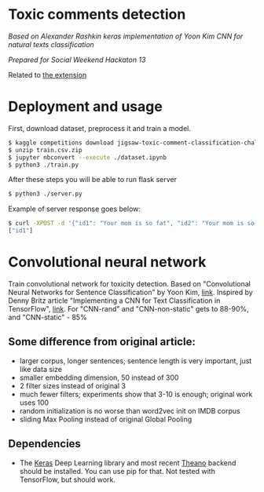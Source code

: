 # Toxic comments detection

*Based on Alexander Rashkin keras implementation of Yoon Kim CNN for natural texts classification*

*Prepared for Social Weekend Hackaton 13*

Related to [the extension](https://github.com/lexaich/SNAT)

# Deployment and usage

First, download dataset, preprocess it and train a model.

```bash
$ kaggle competitions download jigsaw-toxic-comment-classification-challenge
$ unzip train.csv.zip
$ jupyter nbconvert --execute ./dataset.ipynb
$ python3 ./train.py
```
After these steps you will be able to run flask server

```bash
$ python3 ./server.py
```

Example of server response goes below:
```bash
$ curl -XPOST -d '{"id1": "Your mom is so fat", "id2": "Your mom is so cool"}' localhost:5000/api
["id1"]
```

# Convolutional neural network

Train convolutional network for toxicity detection. Based on "Convolutional Neural Networks for Sentence Classification" by Yoon Kim, [link](http://arxiv.org/pdf/1408.5882v2.pdf). Inspired by Denny Britz article "Implementing a CNN for Text Classification in TensorFlow", [link](http://www.wildml.com/2015/12/implementing-a-cnn-for-text-classification-in-tensorflow/).
For "CNN-rand" and "CNN-non-static" gets to 88-90%, and "CNN-static" - 85%

## Some difference from original article:
* larger corpus, longer sentences; sentence length is very important, just like data size
* smaller embedding dimension, 50 instead of 300
* 2 filter sizes instead of original 3
* much fewer filters; experiments show that 3-10 is enough; original work uses 100
* random initialization is no worse than word2vec init on IMDB corpus
* sliding Max Pooling instead of original Global Pooling

## Dependencies

* The [Keras](http://keras.io/) Deep Learning library and most recent [Theano](http://deeplearning.net/software/theano/install.html#install) backend should be installed. You can use pip for that. 
Not tested with TensorFlow, but should work.
